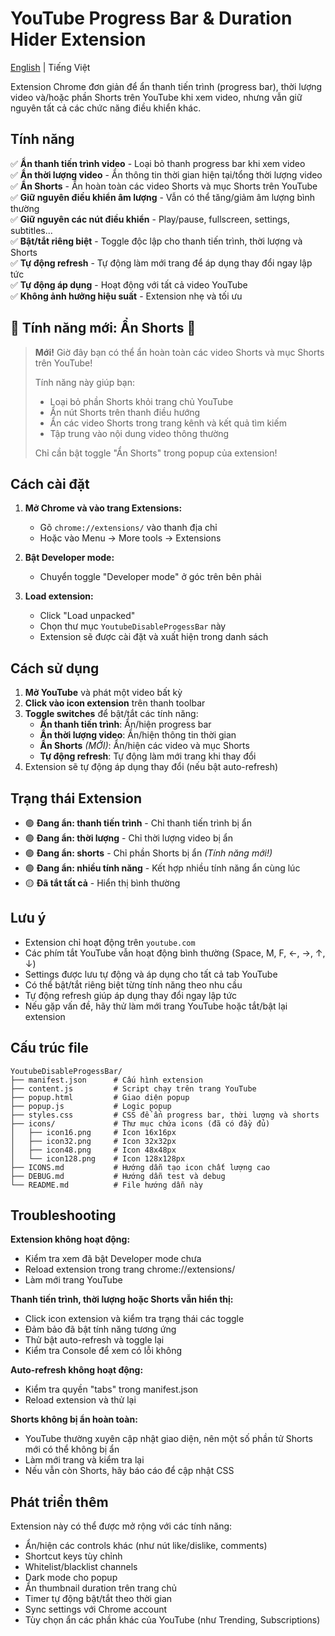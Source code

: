 # YouTube Progress Bar & Duration Hider Extension

[English](README_EN.md) | Tiếng Việt

Extension Chrome đơn giản để ẩn thanh tiến trình (progress bar), thời lượng video và/hoặc phần Shorts trên YouTube khi xem video, nhưng vẫn giữ nguyên tất cả các chức năng điều khiển khác.

## Tính năng

✅ **Ẩn thanh tiến trình video** - Loại bỏ thanh progress bar khi xem video <br>
✅ **Ẩn thời lượng video** - Ẩn thông tin thời gian hiện tại/tổng thời lượng video <br>
✅ **Ẩn Shorts** - Ẩn hoàn toàn các video Shorts và mục Shorts trên YouTube <br>
✅ **Giữ nguyên điều khiển âm lượng** - Vẫn có thể tăng/giảm âm lượng bình thường <br>
✅ **Giữ nguyên các nút điều khiển** - Play/pause, fullscreen, settings, subtitles... <br>
✅ **Bật/tắt riêng biệt** - Toggle độc lập cho thanh tiến trình, thời lượng và Shorts <br>
✅ **Tự động refresh** - Tự động làm mới trang để áp dụng thay đổi ngay lập tức <br>
✅ **Tự động áp dụng** - Hoạt động với tất cả video YouTube <br>
✅ **Không ảnh hưởng hiệu suất** - Extension nhẹ và tối ưu <br>

## 🌟 Tính năng mới: Ẩn Shorts 🌟

> **Mới!** Giờ đây bạn có thể ẩn hoàn toàn các video Shorts và mục Shorts trên YouTube! 
> 
> Tính năng này giúp bạn:
> - Loại bỏ phần Shorts khỏi trang chủ YouTube
> - Ẩn nút Shorts trên thanh điều hướng
> - Ẩn các video Shorts trong trang kênh và kết quả tìm kiếm
> - Tập trung vào nội dung video thông thường
>
> Chỉ cần bật toggle "Ẩn Shorts" trong popup của extension!

## Cách cài đặt

1. **Mở Chrome và vào trang Extensions:**
   - Gõ `chrome://extensions/` vào thanh địa chỉ
   - Hoặc vào Menu → More tools → Extensions

2. **Bật Developer mode:**
   - Chuyển toggle "Developer mode" ở góc trên bên phải

3. **Load extension:**
   - Click "Load unpacked"
   - Chọn thư mục `YoutubeDisableProgessBar` này
   - Extension sẽ được cài đặt và xuất hiện trong danh sách

## Cách sử dụng

1. **Mở YouTube** và phát một video bất kỳ
2. **Click vào icon extension** trên thanh toolbar
3. **Toggle switches** để bật/tắt các tính năng:
   - **Ẩn thanh tiến trình**: Ẩn/hiện progress bar
   - **Ẩn thời lượng video**: Ẩn/hiện thông tin thời gian
   - **Ẩn Shorts** *(MỚI)*: Ẩn/hiện các video và mục Shorts
   - **Tự động refresh**: Tự động làm mới trang khi thay đổi
4. Extension sẽ tự động áp dụng thay đổi (nếu bật auto-refresh)

## Trạng thái Extension

- 🟢 **Đang ẩn: thanh tiến trình** - Chỉ thanh tiến trình bị ẩn
- 🟢 **Đang ẩn: thời lượng** - Chỉ thời lượng video bị ẩn
- 🟢 **Đang ẩn: shorts** - Chỉ phần Shorts bị ẩn *(Tính năng mới!)*
- 🟢 **Đang ẩn: nhiều tính năng** - Kết hợp nhiều tính năng ẩn cùng lúc
- 🟡 **Đã tắt tất cả** - Hiển thị bình thường

## Lưu ý

- Extension chỉ hoạt động trên `youtube.com`
- Các phím tắt YouTube vẫn hoạt động bình thường (Space, M, F, ←, →, ↑, ↓)
- Settings được lưu tự động và áp dụng cho tất cả tab YouTube
- Có thể bật/tắt riêng biệt từng tính năng theo nhu cầu
- Tự động refresh giúp áp dụng thay đổi ngay lập tức
- Nếu gặp vấn đề, hãy thử làm mới trang YouTube hoặc tắt/bật lại extension

## Cấu trúc file

```
YoutubeDisableProgessBar/
├── manifest.json      # Cấu hình extension
├── content.js         # Script chạy trên trang YouTube  
├── popup.html         # Giao diện popup
├── popup.js           # Logic popup
├── styles.css         # CSS để ẩn progress bar, thời lượng và shorts
├── icons/             # Thư mục chứa icons (đã có đầy đủ)
│   ├── icon16.png     # Icon 16x16px
│   ├── icon32.png     # Icon 32x32px  
│   ├── icon48.png     # Icon 48x48px
│   └── icon128.png    # Icon 128x128px
├── ICONS.md           # Hướng dẫn tạo icon chất lượng cao
├── DEBUG.md           # Hướng dẫn test và debug
└── README.md          # File hướng dẫn này
```

## Troubleshooting

**Extension không hoạt động:**
- Kiểm tra xem đã bật Developer mode chưa
- Reload extension trong trang chrome://extensions/
- Làm mới trang YouTube

**Thanh tiến trình, thời lượng hoặc Shorts vẫn hiển thị:**
- Click icon extension và kiểm tra trạng thái các toggle
- Đảm bảo đã bật tính năng tương ứng
- Thử bật auto-refresh và toggle lại
- Kiểm tra Console để xem có lỗi không

**Auto-refresh không hoạt động:**
- Kiểm tra quyền "tabs" trong manifest.json
- Reload extension và thử lại

**Shorts không bị ẩn hoàn toàn:**
- YouTube thường xuyên cập nhật giao diện, nên một số phần tử Shorts mới có thể không bị ẩn
- Làm mới trang và kiểm tra lại
- Nếu vẫn còn Shorts, hãy báo cáo để cập nhật CSS

## Phát triển thêm

Extension này có thể được mở rộng với các tính năng:
- Ẩn/hiện các controls khác (như nút like/dislike, comments)
- Shortcut keys tùy chỉnh
- Whitelist/blacklist channels
- Dark mode cho popup
- Ẩn thumbnail duration trên trang chủ
- Timer tự động bật/tắt theo thời gian
- Sync settings với Chrome account
- Tùy chọn ẩn các phần khác của YouTube (như Trending, Subscriptions)
